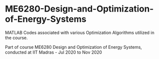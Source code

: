 # ME6280-Design-and-Optimization-of-Energy-Systems
MATLAB Codes associated with various Optimization Algorithms utilized in the course.

Part of course ME6280 Design and Optimization of Energy Systems, conducted at IIT Madras - Jul 2020 to Nov 2020
